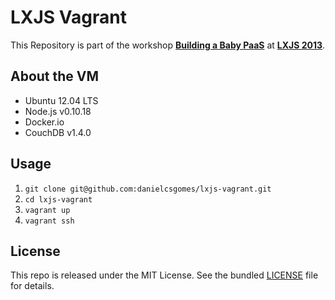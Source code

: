 # LXJS Vagrant

This Repository is part of the workshop **[Building a Baby PaaS](http://2013.lxjs.org/workshops#docker)** at **[LXJS 2013](http://2013.lxjs.org/)**.

## About the VM

 * Ubuntu 12.04 LTS
 * Node.js v0.10.18
 * Docker.io 
 * CouchDB v1.4.0

## Usage

 1. `git clone git@github.com:danielcsgomes/lxjs-vagrant.git`
 2. `cd lxjs-vagrant`
 3. `vagrant up`
 4. `vagrant ssh`

## License

This repo is released under the MIT License. See the bundled [LICENSE](https://github.com/danielcsgomes/lxjs-vagrant/blob/master/LICENSE) file for details.
